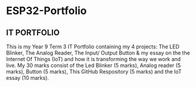 # ESP32-Portfolio

IT PORTFOLIO
------------
This is my Year 9 Term 3 IT Portfolio containing my 4 projects: The LED Blinker, The Analog Reader, The Input/ Output Button & my essay on 
the the Internet Of Things (IoT) and how it is transforming the way we work and live. My 30 marks consist of the Led Blinker (5 marks), Analog 
reader (5 marks), Button (5 marks), This GitHub Respository (5 marks) and the IoT essay (10 marks).

